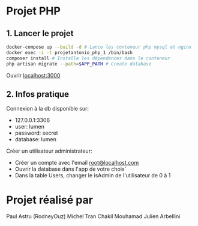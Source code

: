 # Projet PHP  
## 1. Lancer le projet
```bash
docker-compose up --build -d # Lance les conteneur php mysql et nginx
docker exec -i -t projetantonio_php_1 /bin/bash 
composer install # Installe les dépendences dans le conteneur
php artisan migrate --path=$APP_PATH # Create database
```
Ouvrir [localhost:3000](http://localhost:3000)

## 2. Infos pratique
Connexion à la db disponible sur:
- 127.0.0.1:3306
- user: lumen
- password: secret
- database: lumen

Créer un utilisateur administrateur:
- Créer un compte avec l'email root@localhost.com
- Ouvrir la database dans l'app de votre choix`
- Dans la table Users, changer le isAdmin de l'utilisateur de 0 à 1

# Projet réalisé par 
Paul Astru (RodneyOuz)
Michel Tran
Chakil Mouhamad
Julien Arbellini
